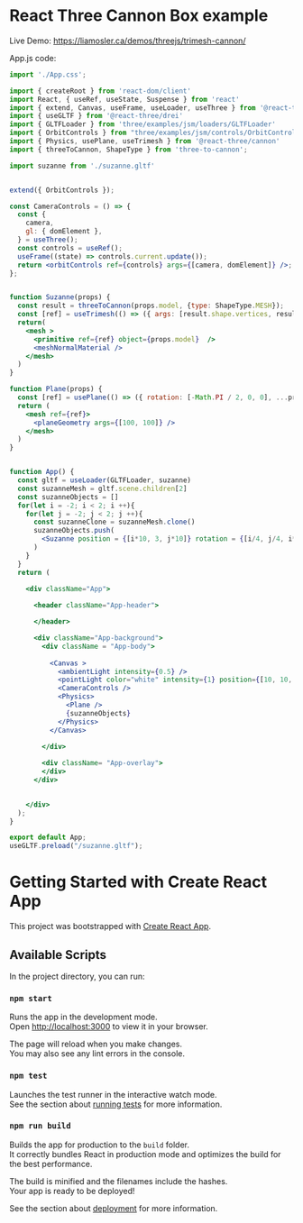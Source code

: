 # React Three Cannon Box example

Live Demo:
https://liamosler.ca/demos/threejs/trimesh-cannon/

App.js code:
```jsx
import './App.css';

import { createRoot } from 'react-dom/client'
import React, { useRef, useState, Suspense } from 'react'
import { extend, Canvas, useFrame, useLoader, useThree } from '@react-three/fiber'
import { useGLTF } from '@react-three/drei'
import { GLTFLoader } from 'three/examples/jsm/loaders/GLTFLoader'
import { OrbitControls } from "three/examples/jsm/controls/OrbitControls";
import { Physics, usePlane, useTrimesh } from '@react-three/cannon'
import { threeToCannon, ShapeType } from 'three-to-cannon';

import suzanne from './suzanne.gltf'


extend({ OrbitControls });

const CameraControls = () => {
  const {
    camera,
    gl: { domElement },
  } = useThree();
  const controls = useRef();
  useFrame((state) => controls.current.update());
  return <orbitControls ref={controls} args={[camera, domElement]} />;
};


function Suzanne(props) {
  const result = threeToCannon(props.model, {type: ShapeType.MESH});
  const [ref] = useTrimesh(() => ({ args: [result.shape.vertices, result.shape.vertices], mass: 10, position: props.position, rotation: props.rotation}))
  return( 
    <mesh >
      <primitive ref={ref} object={props.model}  />
      <meshNormalMaterial />
    </mesh>
  )
}

function Plane(props) {
  const [ref] = usePlane(() => ({ rotation: [-Math.PI / 2, 0, 0], ...props }))
  return (
    <mesh ref={ref}>
      <planeGeometry args={[100, 100]} />
    </mesh>
  )
}


function App() {
  const gltf = useLoader(GLTFLoader, suzanne)
  const suzanneMesh = gltf.scene.children[2]
  const suzanneObjects = []
  for(let i = -2; i < 2; i ++){
    for(let j = -2; j < 2; j ++){
      const suzanneClone = suzanneMesh.clone()
      suzanneObjects.push(
        <Suzanne position = {[i*10, 3, j*10]} rotation = {[i/4, j/4, i*j/4]} model = {suzanneClone}/>
      )
    }
  } 
  return (
    
    <div className="App">

      <header className="App-header">

      </header>

      <div className="App-background">
        <div className = "App-body">
          
          <Canvas >
            <ambientLight intensity={0.5} />
            <pointLight color="white" intensity={1} position={[10, 10, 10]} />
            <CameraControls />
            <Physics>
              <Plane />
              {suzanneObjects}
            </Physics>
          </Canvas>
        
        </div>

        <div className= "App-overlay">
        </div>
      </div>
      

    </div>
  );
}

export default App;
useGLTF.preload("/suzanne.gltf");

```

# Getting Started with Create React App

This project was bootstrapped with [Create React App](https://github.com/facebook/create-react-app).

## Available Scripts

In the project directory, you can run:

### `npm start`

Runs the app in the development mode.\
Open [http://localhost:3000](http://localhost:3000) to view it in your browser.

The page will reload when you make changes.\
You may also see any lint errors in the console.

### `npm test`

Launches the test runner in the interactive watch mode.\
See the section about [running tests](https://facebook.github.io/create-react-app/docs/running-tests) for more information.

### `npm run build`

Builds the app for production to the `build` folder.\
It correctly bundles React in production mode and optimizes the build for the best performance.

The build is minified and the filenames include the hashes.\
Your app is ready to be deployed!

See the section about [deployment](https://facebook.github.io/create-react-app/docs/deployment) for more information.